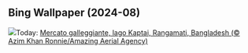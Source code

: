 ## Bing Wallpaper (2024-08)
![](https://www.bing.com/th?id=OHR.KaptaiLake_IT-IT3135317683_UHD.jpg&w=1000)Today: [Mercato galleggiante, lago Kaptai, Rangamati, Bangladesh (© Azim Khan Ronnie/Amazing Aerial Agency)](https://www.bing.com/th?id=OHR.KaptaiLake_IT-IT3135317683_UHD.jpg)